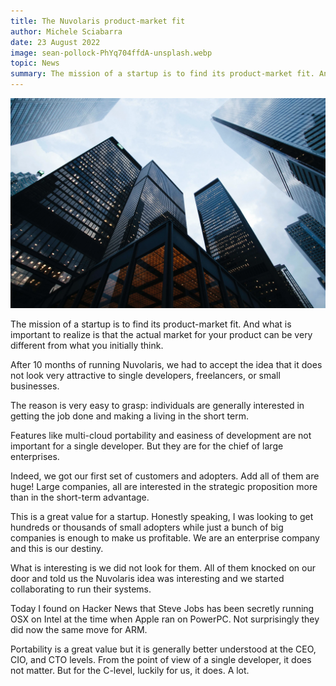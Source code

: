 ```yaml
---
title: The Nuvolaris product-market fit
author: Michele Sciabarra
date: 23 August 2022
image: sean-pollock-PhYq704ffdA-unsplash.webp
topic: News
summary: The mission of a startup is to find its product-market fit. And what is important to realize is that the actual market for your product can be very different from what you initially think.
---
```


![urban canyon](./sean-pollock-PhYq704ffdA-unsplash.webp)

The mission of a startup is to find its product-market fit. And what is important to realize is that the actual market for your product can be very different from what you initially think.

After 10 months of running Nuvolaris, we had to accept the idea that it does not look very attractive to single developers, freelancers, or small businesses.

The reason is very easy to grasp: individuals are generally interested in getting the job done and making a living in the short term.

Features like multi-cloud portability and easiness of development are not important for a single developer. But they are for the chief of large enterprises.

Indeed, we got our first set of customers and adopters. Add all of them are huge! Large companies, all are interested in the strategic proposition more than in the short-term advantage.

This is a great value for a startup. Honestly speaking, I was looking to get hundreds or thousands of small adopters while just a bunch of big companies is enough to make us profitable. We are an enterprise company and this is our destiny.

What is interesting is we did not look for them. All of them knocked on our door and told us the Nuvolaris idea was interesting and we started collaborating to run their systems.

Today I found on Hacker News that Steve Jobs has been secretly running OSX on Intel at the time when Apple ran on PowerPC. Not surprisingly they did now the same move for ARM.

Portability is a great value but it is generally better understood at the CEO, CIO, and CTO levels. From the point of view of a single developer, it does not matter. But for the C-level, luckily for us, it does. A lot.
